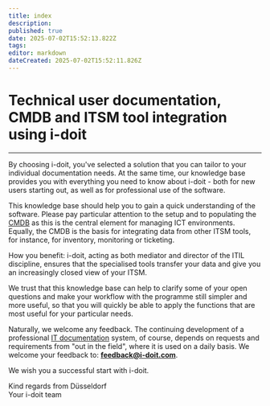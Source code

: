 ```yaml
---
title: index
description: 
published: true
date: 2025-07-02T15:52:13.822Z
tags: 
editor: markdown
dateCreated: 2025-07-02T15:52:11.826Z
---
```


# Technical user documentation, CMDB and ITSM tool integration using i-doit

-------------------------------------------------------------------------

By choosing i-doit, you've selected a solution that you can tailor to your individual documentation needs. At the same time, our knowledge base provides you with everything you need to know about i-doit - both for new users starting out, as well as for professional use of the software.

This knowledge base should help you to gain a quick understanding of the software. Please pay particular attention to the setup and to populating the [CMDB](glossary.md) as this is the central element for managing ICT environments. Equally, the CMDB is the basis for integrating data from other ITSM tools, for instance, for inventory, monitoring or ticketing.

How you benefit: i-doit, acting as both mediator and director of the ITIL discipline, ensures that the specialised tools transfer your data and give you an increasingly closed view of your ITSM.

We trust that this knowledge base can help to clarify some of your open questions and make your workflow with the programme still simpler and more useful, so that you will quickly be able to apply the functions that are most useful for your particular needs.

Naturally, we welcome any feedback. The continuing development of a professional [IT documentation](glossary.md) system, of course, depends on requests and requirements from "out in the field", where it is used on a daily basis. We welcome your feedback to: **[feedback@i-doit.com](mailto:feedback@i-doit.com)**.

We wish you a successful start with i-doit.

Kind regards from Düsseldorf<br>
Your i-doit team
